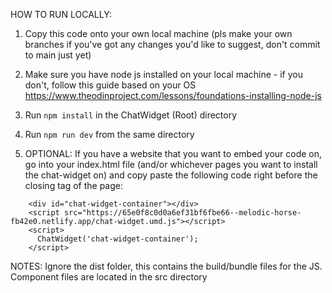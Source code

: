 HOW TO RUN LOCALLY:

1. Copy this code onto your own local machine (pls make your own branches if you've got any changes you'd like to suggest, don't commit to main just yet)

2. Make sure you have node js installed on your local machine - if you don't, follow this guide based on your OS https://www.theodinproject.com/lessons/foundations-installing-node-js

3. Run `npm install` in the ChatWidget (Root) directory

4. Run `npm run dev` from the same directory


5. OPTIONAL: If you have a website that you want to embed your code on, go into your index.html file (and/or whichever pages you want to install the chat-widget on) and copy paste the following code right before the closing </body> tag of the page:

```
    <div id="chat-widget-container"></div>
    <script src="https://65e0f8c0d0a6ef31bf6fbe66--melodic-horse-fb42e0.netlify.app/chat-widget.umd.js"></script>
    <script>
      ChatWidget('chat-widget-container');
    </script>

```

NOTES: Ignore the dist folder, this contains the build/bundle files for the JS. Component files are located in the src directory
    